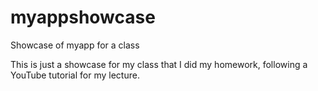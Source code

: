 # myappshowcase
Showcase of myapp for a class

This is just a showcase for my class that I did my homework, following a YouTube tutorial for my lecture.
